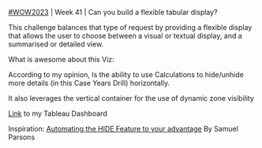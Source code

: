 [#WOW2023](https://workout-wednesday.com/2023w41tab/) | Week 41 | Can you build a flexible tabular display?

This challenge balances that type of request by providing a flexible display that allows the user to choose between a visual or textual display, and a summarised or detailed view.

What is awesome about this Viz:

According to my opinion,  Is the ability to use Calculations to hide/unhide more details (in this Case Years Drill) horizontally. 

It also leverages the vertical container for the use of dynamic zone visibility 

[Link](https://public.tableau.com/app/profile/amira.salama/viz/WOW2023Week41Canyoubuildaflexibletabulardisplay_16970588218960/WOW2023Week41Canyoubuildaflexibletabulardisplay) to my Tableau Dashboard

Inspiration: [Automating the HIDE Feature to your advantage](https://public.tableau.com/app/profile/sparsonsdataviz/viz/AutomatingtheHIDEFeaturetoyouradvantage/Tip1RemovetheDetailsuntilrequired) By Samuel Parsons

